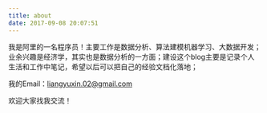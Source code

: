 ```yaml
---
title: about
date: 2017-09-08 20:07:51
---
```


我是阿里的一名程序员！主要工作是数据分析、算法建模机器学习、大数据开发；业余兴趣是经济学，其实也是数据分析的一方面；建设这个blog主要是记录个人生活和工作中笔记，希望以后可以把自己的经验文档化落地；

我的Email：liangyuxin.02@gmail.com

欢迎大家找我交流！